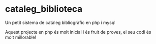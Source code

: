 # cataleg_biblioteca
Un petit sistema de catàleg bibliogràfic en php i mysql

Aquest projecte en php és molt inicial i és fruit de proves, el seu codi és molt millorable!
